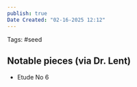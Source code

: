 ```yaml
---
publish: true
Date Created: "02-16-2025 12:12"
---
```

Tags: #seed 
## Notable pieces (via Dr. Lent)
- Etude No 6